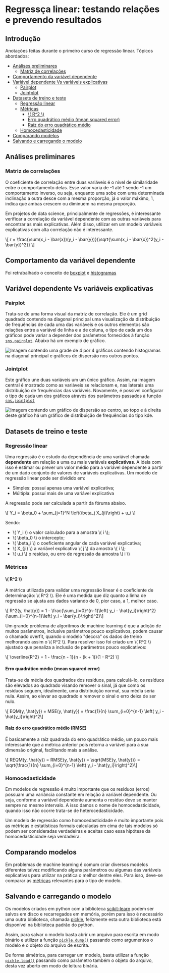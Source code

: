 # Regressça linear: testando relações e prevendo resultados

## Introdução

 Anotações feitas durante o primeiro curso de regressão linear. Tópicos abordados:

- [Análises preliminares](./curso-3.md#análises-preliminares)
    - [Matriz de correlações](./curso-3.md#matriz-de-correlações)
- [Comportamento da variável dependente](./curso-3.md#comportamento-da-variável-dependente)
- [Variável dependente Vs variáveis explicativas](./curso-3.md#variável-dependente-vs-variáveis-explicativas)
    - [Pairplot](./curso-3.md#pairplot)
    - [Jointplot](./curso-3.md#jointplot)
- [Datasets de treino e teste](./curso-3.md#datasets-de-treino-e-teste)
    - [Regressão linear](./curso-3.md#regressão-linear)
    - [Métricas](./curso-3.md#métricas)
        - [\\( R^2 \\)](./curso-3.md#r2)
        - [Erro quadrático médio (mean squared error)](./curso-3.md#erro-quadrático-médio-mean-squared-error)
        - [Raíz do erro quadrático médio](./curso-3.md#raíz-do-erro-quadrático-médio-rmse)
    - [Homocedasticidade](./curso-3.md#homocedasticidade)
- [Comparando modelos](./curso-3.md#comparando-modelos)
- [Salvando e carregando o modelo](./curso-3.md#salvando-e-carregando-o-modelo)

## Análises preliminares

### Matriz de correlações

O coeficiente de correlação entre duas variáveis é o nível de similaridade entre o comportamento delas. Esse valor varia de -1 até 1 sendo -1 um comportamento inverso, ou seja, enquanto uma sobe com uma determinada inclinação a outra desce com a mesma proporção, já o valor máximo, 1, indica que ambas crescem ou diminuem na mesma proporção.

Em projetos de data science, principalmente de regressões, é interessante verificar a correlação da variável dependente com as outras variáveis para encontrar as mais explicativas. Além disso, utilizar em um modelo variáveis explicativas com alta correlação não é interessante.

\\[ r = \frac{\sum(x_i - \bar{x})(y_i - \bar{y})}{\sqrt{\sum(x_i - \bar{x})^2(y_i - \bar{y})^2}} \\]

## Comportamento da variável dependente

Foi retrabalhado o conceito de [boxplot](./curso-1.md#quartis-e-boxplot) e [histogramas](./curso-1.md#histogramas)

## Variável dependente Vs variáveis explicativas

### Pairplot

Trata-se de uma forma visual da matriz de correlação. Ele é um grid quadrado contendo na diagonal principal uma visualização da distribuição de frequências de cada uma das variáveis e os outros elementos são relações entre a variável de linha e a de coluna, o tipo de cada um dos gráficos pode variar a depender dos parâmetros fornecidos à função [`sns.pairplot`](https://seaborn.pydata.org/generated/seaborn.pairplot.html). Abaixo há um exemplo de gráfico.

![Imagem contendo uma grade de 4 por 4 gráficos contendo histogramas na diagonal principal e gráficos de dispersão nos outros pontos.](./assets/curso-3/pairplot.png)

### Jointplot

Este gráfico une duas variáveis um um único gráfico. Assim, na imagem central é mostrado como as variáveis se relacionam e, nas laterais uma distribuição de frequências das variáveis. Novamente, é possível configurar o tipo de cada um dos gráficos através dos parâmetros passados à função [`sns.jointplot`](https://seaborn.pydata.org/generated/seaborn.jointplot.html)

![Imagem contendo um gráfico de dispersão ao centro, ao topo e à direita deste gráfico há um gráfico de distribuição de frequências do tipo kde.](./assets/curso-3/jointplot.png)

## Datasets de treino e teste

### Regressão linear

Uma regressão é o estudo da dependência de uma variável chamada __dependente__ em relação a uma ou mais variáveis __explicativas__. A ideia com isso é estimar ou prever um valor médio para a variável dependente a partir de um dado conjunto de valores de variáveis explicativas. Um modelo de regressão linear pode ser dividido em:

- Simples: possuí apenas uma variável explicativa;
- Múltipla: possuí mais de uma variável explicativa

A regressão pode ser calculada a partir da fóruma abaixo.

\\[ Y_i = \\beta_0 + \sum_{j=1}^N \left(\\beta_j X_{ji}\right) + u_i \\]

Sendo:

- \\( Y_i \\) o valor calculado para a amostra \\( i \\);
- \\( \\beta_0 \\) o intercepto;
- \\( \\beta_i \\) o coeficiente angular de cada variável explicativa;
- \\( X_{ji} \\) a variável explicativa \\( j \\) da amostra \\( i \\);
- \\( u_i \\) o resíduo, ou erro de regressão da amostra \\( i \\)

### Métricas

#### \\( R^2 \\)

A métrica utilizada para validar uma regressão linear é o coeficiente de determinação: \\( R^2 \\). Ele é uma medida que diz quanto a linha de regressão se ajusta aos dados variando de 0, pior caso, a 1, melhor caso.

\\[ R^2(y, \hat{y}) =  1 - \frac{\sum_{i=0}^{n-1}\left( y_i - \hat{y_i}\right)^2}{\sum_{i=0}^{n-1}\left( y_i - \bar{y_i}\right)^2}\\]

Um grande problema de algoritmos de machine learning é que a adição de muitos parâmetros, inclusive parâmetros pouco explicativos, podem causar o chamado overfit, quando o modelo "decora" os dados de treino melhorando assim o \\( R^2 \\). Para resolver isso foi criado um \\( R^2 \\) ajustado que penaliza a inclusão de parâmetros pouco explicativos:

\\[ \overline{R^2} = 1 - \frac{n - 1}{n - (k + 1)}(1 - R^2) \\]

#### Erro quadrático médio (mean squared error)

Trata-se da média dos quadrados dos resíduos, para calculá-lo, os resíduos são elevados ao quadrado visando remover o sinal, já que como os resíduos seguem, idealmente, uma distribuição normal, sua média seria nula. Assim, ao elevar ao quadrado e remover o sinal o erro deixa de ser nulo.

\\[  EQM(y, \hat{y}) = MSE(y, \hat{y}) = \frac{1}{n} \sum_{i=0}^{n-1} \left( y_i - \hat{y_i}\right)^2\\]

#### Raíz do erro quadrático médio (RMSE)

É basicamente a raíz quadrada do erro quadrático médio, um pouco mais interessante que a métrica anterior pois retorna a variável para a sua dimensão original, facilitando mais a análise.

\\[ REQM(y, \hat{y}) = RMSE(y, \hat{y}) = \sqrt{MSE(y, \hat{y})} = \sqrt{\frac{1}{n} \sum_{i=0}^{n-1} \left( y_i - \hat{y_i}\right)^2}\\]

### Homocedasticidade

Em modelos de regressão é muito importante que os residuos (erros) possuam uma variância constante em relação à variável dependente. Ou seja, conforme a variável dependente aumenta o resíduo deve se manter sempre no mesmo intervalo. A isso damos o nome de homocedasticidade, quando isso não ocorre trata-se de heterocedasticidade.

Um modelo de regressão como homocedasticidade é muito importante pois as métricas e estatísticas formais calculadas em cima de tais modelos só podem ser consideradas verdadeiras e aceitas caso essa hipótese da homocedasticidade seja verdadeira.

## Comparando modelos

Em problemas de machine learning é comum criar diversos modelos diferentes talvez modificando alguns parâmetros ou algumas das variáveis explicativas para utilizar na prática o melhor dentre eles. Para isso, deve-se comparar as [métricas](./curso-3.md#métricas) relevantes para o tipo de modelo.

## Salvando e carregando o modelo

Os modelos criados em python com a biblioteca [scikit-learn](https://scikit-learn.org/stable/) podem ser salvos em disco e recarregados em memória, porém para isso é necessário uma outra biblioteca, chamada [pickle](https://docs.python.org/3/library/pickle.html), felizmente esta outra biblioteca está disponível na biblioteca padrão do python.

Assim, para salvar o modelo basta abrir um arquivo para escrita em modo binário e utilizar a função [`pickle.dump()`](https://docs.python.org/3/library/pickle.html#pickle.dump) passando como argumentos o modelo e o objeto do arquivo de escrita.

De forma simétrica, para carregar um modelo, basta utilizar a função [`pickle.load()`](https://docs.python.org/3/library/pickle.html#pickle.load) passando como parâmetro também o objeto do arquivo, desta vez aberto em modo de leitura binária.
